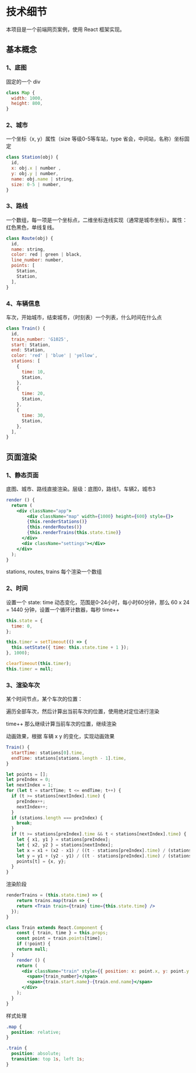 # 技术细节

本项目是一个前端网页案例，使用 React 框架实现。

## 基本概念

### 1、底图

固定的一个 div

~~~js
class Map {
  width: 1000,
  height: 800,
}
~~~

### 2、城市

一个坐标（x, y）属性（size 等级0-5等车站，type 省会，中间站，名称）坐标固定

~~~js
class Station(obj) {
  id,
  x: obj.x | number ,
  y: obj.y | number,
  name: obj.name | string,
  size: 0-5 | number,
}
~~~

### 3、路线

一个数组，每一项是一个坐标点，二维坐标连线实现（通常是城市坐标）。属性：红色黑色，单线复线。

~~~js
class Route(obj) {
  id,
  name: string,
  color: red | green | black,
  line_number: number,
  points: [
    Station,
    Station,
  ],
}
~~~

### 4、车辆信息

车次，开始城市，结束城市，（时刻表）一个列表，什么时间在什么点

~~~js
class Train() {
  id,
  train_number: 'G1025',
  start: Station,
  end: Station,
  color: 'red' | 'blue' | 'yellow',
  stations: [
    {
      time: 10,
      Station,
    },
    {
      time: 20,
      Station,
    },
    {
      time: 30,
      Station,
    },
  ],
}
~~~

## 页面渲染

### 1、静态页面

底图、城市、路线直接渲染。层级：底图0，路线1，车辆2，城市3

~~~jsx
render () {
  return (
    <div className="app">
    	<div className="map" width={1000} height={600} style={}>
        {this.renderStations()}
        {this.renderRoutes()}
        {this.renderTrains(this.state.time)}
      </div>
      <div className="settings"></div>
    </div>
  );
}
~~~

stations, routes, trains 每个渲染一个数组

### 2、时间

设置一个 state: time 动态变化，范围是0-24小时，每小时60分钟，那么 60 x 24 = 1440 分钟，设置一个循环计数器，每秒 time++

~~~js
this.state = {
  time: 0,
};

this.timer = setTimeout(() => {
  this.setState({ time: this.state.time + 1 });
}, 1000);

clearTimeout(this.timer);
this.timer = null;
~~~

### 3、渲染车次

某个时间节点，某个车次的位置：

遍历全部车次，然后计算出当前车次的位置，使用绝对定位进行渲染

time++ 那么继续计算当前车次的位置，继续渲染

动画效果，根据 车辆 x y 的变化，实现动画效果

~~~js
Train() {
  startTime: stations[0].time,
  endTime: stations[stations.length - 1].time,
}

let points = [];
let preIndex = 0;
let nextIndex = 1;
for (let t = startTime; t <= endTime; t++) {
  if (t >= stations[nextIndex].time) {
    preIndex++;
    nextIndex++;
  }
  if (stations.length === preIndex) {
    break;
  }
  if (t >= stations[preIndex].time && t < stations[nextIndex].time) {
    let { x1, y1 } = stations[preIndex];
    let { x2, y2 } = stations[nextIndex];
    let x = x1 + (x2 - x1) / ((t - stations[preIndex].time) / (stations[nextIndex].time - stations[preIndex].time ));
    let y = y1 + (y2 - y1) / ((t - stations[preIndex].time) / (stations[nextIndex].time - stations[preIndex].time ));
    points[t] = {x, y};
  }
}
~~~

渲染阶段

~~~jsx
renderTrains = (this.state.time) => {
	return trains.map(train => {
    return <Train train={train} time={this.state.time} />
  });
}
~~~

~~~jsx
class Train extends React.Component {
	const { train, time } = this.props;
	const point = train.points[time];
	if (!point) {
    return null;
  }
	render () {
    return (
      <div className="train" style={{ position: x: point.x, y: point.y, color: color }}>
        <span>{train_number}</span>
        <span>{train.start.name}-{train.end.name}</span>
      </div>
    );
  }
}
~~~

样式处理

~~~css
.map {
  position: relative;
}

.train {
  position: absolute;
  transition: top 1s, left 1s;
}
~~~

